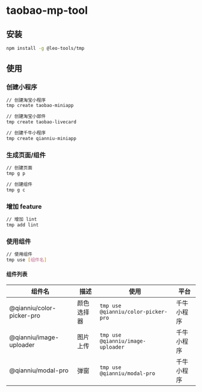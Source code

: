 # taobao-mp-tool

## 安装
```bash
npm install -g @leo-tools/tmp
```

## 使用

### 创建小程序
```bash
// 创建淘宝小程序
tmp create taobao-miniapp 

// 创建淘宝小部件
tmp create taobao-livecard

// 创建千牛小程序
tmp create qianniu-miniapp
```

### 生成页面/组件
```bash
// 创建页面
tmp g p

// 创建组件
tmp g c
```

### 增加 feature
```bash
// 增加 lint
tmp add lint
```

### 使用组件
```bash
// 使用组件
tmp use [组件名]
```

#### 组件列表

| 组件名                       | 描述    | 使用                                  | 平台    |
|---------------------------|-------|-------------------------------------|-------|
| @qianniu/color-picker-pro | 颜色选择器 | `tmp use @qianniu/color-picker-pro` | 千牛小程序 |
| @qianniu/image-uploader   | 图片上传  | `tmp use @qianniu/image-uploader`   | 千牛小程序 |
| @qianniu/modal-pro        | 弹窗    | `tmp use @qianniu/modal-pro`        | 千牛小程序 |

